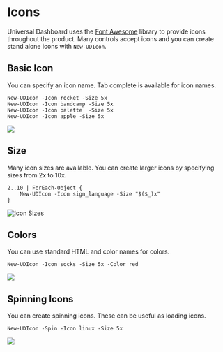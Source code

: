 # Icons

Universal Dashboard uses the [Font Awesome](https://fontawesome.com/icons?from=io) library to provide icons throughout the product. Many controls accept icons and you can create stand alone icons with `New-UDIcon`.

## Basic Icon

You can specify an icon name. Tab complete is available for icon names. 

```text
New-UDIcon -Icon rocket -Size 5x
New-UDIcon -Icon bandcamp -Size 5x
New-UDIcon -Icon palette  -Size 5x
New-UDIcon -Icon apple -Size 5x
```

![](../.gitbook/assets/image%20%2830%29.png)

## Size 

Many icon sizes are available. You can create larger icons by specifying sizes from 2x to 10x.

```text
2..10 | ForEach-Object {
    New-UDIcon -Icon sign_language -Size "$($_)x"
}
```

![Icon Sizes](../.gitbook/assets/image%20%2857%29.png)

## Colors 

You can use standard HTML and color names for colors. 

```text
New-UDIcon -Icon socks -Size 5x -Color red
```

![](../.gitbook/assets/image%20%2820%29.png)

## Spinning Icons

You can create spinning icons. These can be useful as loading icons. 

```text
New-UDIcon -Spin -Icon linux -Size 5x
```

![](../.gitbook/assets/image%20%2813%29.png)


